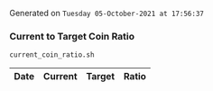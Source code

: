 Generated on `Tuesday 05-October-2021 at 17:56:37`

### Current to Target Coin Ratio
`current_coin_ratio.sh`

Date|Current|Target|Ratio
---|---|---|---
